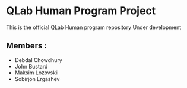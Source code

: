 # QLab Human Program Project

This is the official QLab Human program repository
Under development

## Members :
- Debdal Chowdhury
- John Bustard
- Maksim Lozovskii
- Sobirjon Ergashev
